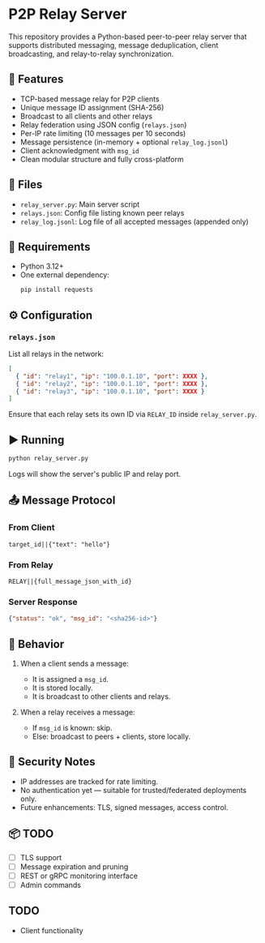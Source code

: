 # P2P Relay Server

This repository provides a Python-based peer-to-peer relay server that supports distributed messaging, message deduplication, client broadcasting, and relay-to-relay synchronization.

## 🚀 Features

- TCP-based message relay for P2P clients
- Unique message ID assignment (SHA-256)
- Broadcast to all clients and other relays
- Relay federation using JSON config (`relays.json`)
- Per-IP rate limiting (10 messages per 10 seconds)
- Message persistence (in-memory + optional `relay_log.jsonl`)
- Client acknowledgment with `msg_id`
- Clean modular structure and fully cross-platform

## 📁 Files

- `relay_server.py`: Main server script
- `relays.json`: Config file listing known peer relays
- `relay_log.jsonl`: Log file of all accepted messages (appended only)

## 🧪 Requirements

- Python 3.12+
- One external dependency:
  ```bash
  pip install requests
  ```

## ⚙️ Configuration

### `relays.json`
List all relays in the network:

```json
[
  { "id": "relay1", "ip": "100.0.1.10", "port": XXXX },
  { "id": "relay2", "ip": "100.0.1.10", "port": XXXX },
  { "id": "relay3", "ip": "100.0.1.10", "port": XXXX }
]
```

Ensure that each relay sets its own ID via `RELAY_ID` inside `relay_server.py`.

## ▶️ Running

```bash
python relay_server.py
```

Logs will show the server's public IP and relay port.

## 📤 Message Protocol

### From Client
```
target_id||{"text": "hello"}
```

### From Relay
```
RELAY||{full_message_json_with_id}
```

### Server Response
```json
{"status": "ok", "msg_id": "<sha256-id>"}
```

## 📡 Behavior

1. When a client sends a message:
   - It is assigned a `msg_id`.
   - It is stored locally.
   - It is broadcast to other clients and relays.

2. When a relay receives a message:
   - If `msg_id` is known: skip.
   - Else: broadcast to peers + clients, store locally.

## 🔐 Security Notes

- IP addresses are tracked for rate limiting.
- No authentication yet — suitable for trusted/federated deployments only.
- Future enhancements: TLS, signed messages, access control.

## 📦 TODO

- [ ] TLS support
- [ ] Message expiration and pruning
- [ ] REST or gRPC monitoring interface
- [ ] Admin commands

## TODO

- Client functionality



